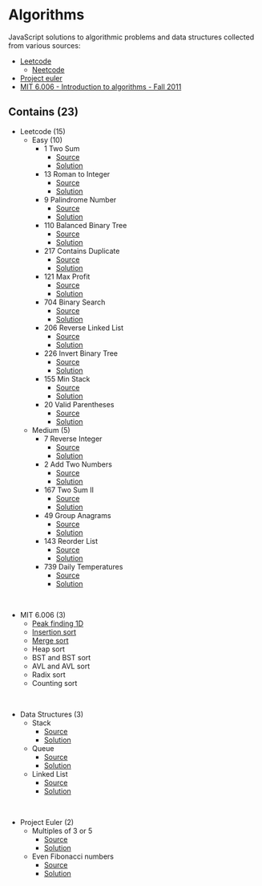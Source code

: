 # Algorithms

JavaScript solutions to algorithmic problems and data structures collected from various sources:
- [Leetcode](https://leetcode.com)
  - [Neetcode](https://neetcode.io)
- [Project euler](https://projecteuler.net/)
- [MIT 6.006 - Introduction to algorithms - Fall 2011](https://ocw.mit.edu/courses/electrical-engineering-and-computer-science/6-006-introduction-to-algorithms-fall-2011/index.htm)



## Contains (23)

- Leetcode (15)
  - Easy (10)
    - 1 Two Sum
      - [Source](https://leetcode.com/problems/two-sum/)
      - [Solution](./leetcode/1-Two-Sum.js)
    - 13 Roman to Integer
      - [Source](https://leetcode.com/problems/roman-to-integer/)
      - [Solution](./leetcode/13-Roman-to-Integer.js)
    - 9 Palindrome Number
      - [Source](https://leetcode.com/problems/palindrome-number/)
      - [Solution](./leetcode/9-Palindrome-Number.js)
    - 110 Balanced Binary Tree
      - [Source](https://leetcode.com/problems/balanced-binary-tree/)
      - [Solution](./leetcode/110-Balanced-Binary-Tree.js)
    - 217 Contains Duplicate
      - [Source](https://leetcode.com/problems/contains-duplicate/)
      - [Solution](./leetcode/217-Contains-Duplicate.js)
    - 121 Max Profit
      - [Source](https://leetcode.com/problems/best-time-to-buy-and-sell-stock/)
      - [Solution](./leetcode/121-Max-Profit.js)
    - 704 Binary Search
      - [Source](https://leetcode.com/problems/binary-search/)
      - [Solution](./leetcode/704-Binary-Search.js)
    - 206 Reverse Linked List
      - [Source](https://leetcode.com/problems/reverse-linked-list/)
      - [Solution](./leetcode/206-Reverse-Linked-List.js)
    - 226 Invert Binary Tree
      - [Source](https://leetcode.com/problems/invert-binary-tree/)
      - [Solution](./leetcode/226-Invert-Binary-Tree.js)
    - 155 Min Stack
      - [Source](https://leetcode.com/problems/min-stack/submissions/)
      - [Solution](./leetcode/155-Min-Stack.js)
    - 20 Valid Parentheses
      - [Source](https://leetcode.com/problems/valid-parentheses/)
      - [Solution](./leetcode/20-Valid-Parentheses.js)
  - Medium (5)
    - 7 Reverse Integer
      - [Source](https://leetcode.com/problems/reverse-integer/)
      - [Solution](./leetcode/7-Reverse-Integer.js)
    - 2 Add Two Numbers
      - [Source](https://leetcode.com/problems/add-two-numbers/)
      - [Solution](./leetcode/2-Add-Two-Numbers.js)
    - 167 Two Sum II
      - [Source](https://leetcode.com/problems/two-sum-ii-input-array-is-sorted/)
      - [Solution](./leetcode/167-Two-Sum-II.js)
    - 49 Group Anagrams
      - [Source](https://leetcode.com/problems/group-anagrams/)
      - [Solution](./leetcode/49-Group-Anagrams.js)
    - 143 Reorder List
      - [Source](https://leetcode.com/problems/reorder-list/)
      - [Solution](./leetcode/143-Reorder-List.js)
    - 739 Daily Temperatures
      - [Source](https://leetcode.com/problems/daily-temperatures/)
      - [Solution](./leetcode/739-Daily-Temperatures.js)

<br/>

- MIT 6.006 (3)
  - [Peak finding 1D](./6006/peakFinding1D.js)
  - [Insertion sort](./6006/insertionSort.js)
  - [Merge sort](./6006/mergeSort.js)
  - Heap sort
  - BST and BST sort
  - AVL and AVL sort
  - Radix sort
  - Counting sort

<br/>


- Data Structures (3)
  - Stack
    - [Source](https://en.wikipedia.org/wiki/Stack_(abstract_data_type))
    - [Solution](./data-structures/Stack.js)
  - Queue
    - [Source](https://en.wikipedia.org/wiki/Queue_(abstract_data_type))
    - [Solution](./data-structures/Queue.js)
  - Linked List
    - [Source](https://en.wikipedia.org/wiki/Linked_list)
    - [Solution](./data-structures/LinkedList.js)


<br/>

- Project Euler (2)
  - Multiples of 3 or 5
    - [Source](https://projecteuler.net/problem=1)
    - [Solution](./euler/sumOfMultiples.js)
  - Even Fibonacci numbers
    - [Source](https://projecteuler.net/problem=2)
    - [Solution](./euler/fibonacciEvenSum.js)